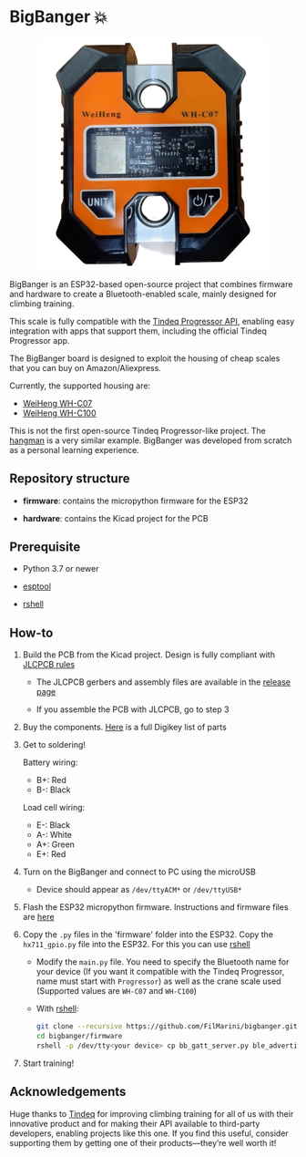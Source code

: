 # BigBanger :boom:

<p align="center">
  <img src ="doc/bb.png" width="400" alt="BigBanger v1.0">
</p>

BigBanger is an ESP32-based open-source project that combines firmware and hardware to create a Bluetooth-enabled scale, mainly designed for climbing training.

This scale is fully compatible with the [Tindeq Progressor API](https://tindeq.com/progressor_api/), enabling easy integration with apps that support them, including the official Tindeq Progressor app.

The BigBanger board is designed to exploit the housing of cheap scales that you can buy on Amazon/Aliexpress.

Currently, the supported housing are:

* [WeiHeng WH-C07](https://it.aliexpress.com/item/1005004488455473.html?spm=a2g0o.productlist.main.45.6640ebyYebyYDH&algo_pvid=4eb4987b-360f-48ef-b21f-248b90a92ae2&algo_exp_id=4eb4987b-360f-48ef-b21f-248b90a92ae2-22&pdp_npi=4%40dis%21EUR%2122.65%2113.59%21%21%2122.91%2113.75%21%40210388c917363545957476762e73f7%2112000029333412625%21sea%21IT%21185384505%21X&curPageLogUid=mN6PXk7hKujt&utparam-url=scene%3Asearch%7Cquery_from%3A)
* [WeiHeng WH-C100](https://it.aliexpress.com/item/1005007661854154.html?spm=a2g0o.productlist.main.17.6640KMtfKMtfLb&algo_pvid=460fc652-4241-4711-9569-1d04a7b966ac&algo_exp_id=460fc652-4241-4711-9569-1d04a7b966ac-8&pdp_npi=4%40dis%21EUR%2137.58%2118.79%21%21%21276.32%21138.16%21%40210384b217385760281077417e6aa7%2112000041701557701%21sea%21IT%21185384505%21X&curPageLogUid=ai0LjxSLr64K&utparam-url=scene%3Asearch%7Cquery_from%3A)

This is not the first open-source Tindeq Progressor-like project. The [hangman](https://github.com/kesyog/hangman) is a very similar example. BigBanger was developed from scratch as a personal learning experience.

## Repository structure

* **firmware**: contains the micropython firmware for the ESP32

* **hardware**: contains the Kicad project for the PCB

## Prerequisite

* Python 3.7 or newer

* [esptool](https://docs.espressif.com/projects/esptool/en/latest/esp32/index.html)

* [rshell](https://github.com/dhylands/rshell)

## How-to

1. Build the PCB from the Kicad project. Design is fully compliant with [JLCPCB rules](https://jlcpcb.com/capabilities/pcb-capabilities)

    * The JLCPCB gerbers and assembly files are available in the [release page](https://github.com/FilMarini/bigbanger/releases/tag/v1.0)

    * If you assemble the PCB with JLCPCB, go to step 3

2. Buy the components. [Here](https://www.digikey.it/it/mylists/list/KCSV7UEBPS) is a full Digikey list of parts

3. Get to soldering!

    Battery wiring:
    
    * B+: Red
    * B-: Black

    Load cell wiring:
    
    * E-: Black
    * A-: White
    * A+: Green
    * E+: Red

4. Turn on the BigBanger and connect to PC using the microUSB

    * Device should appear as `/dev/ttyACM*` or `/dev/ttyUSB*`


6. Flash the ESP32 micropython firmware. Instructions and firmware files are [here](https://micropython.org/download/ESP32_GENERIC_C3/)

7. Copy the `.py` files in the 'firmware' folder into the ESP32. Copy the `hx711_gpio.py` file into the ESP32. For this you can use [rshell](https://github.com/dhylands/rshell)

   * Modify the `main.py` file. You need to specify the Bluetooth name for your device (If you want it compatible with the Tindeq Progressor, name must start with `Progressor`) as well as the crane scale used (Supported values are `WH-C07` and `WH-C100`)

    * With [rshell](https://github.com/dhylands/rshell):
    
       ```bash
       git clone --recursive https://github.com/FilMarini/bigbanger.git
       cd bigbanger/firmware
       rshell -p /dev/tty<your device> cp bb_gatt_server.py ble_advertising.py config.py hx711_bb.py utils.py hx711/hx711_gpio.py main.py /pyboard # Probably requires sudo privileges
       ```

    

9. Start training!

## Acknowledgements

Huge thanks to [Tindeq](https://tindeq.com/product/progressor/) for improving climbing training for all of us with their innovative product and for making their API available to third-party developers, enabling projects like this one. If you find this useful, consider supporting them by getting one of their products—they’re well worth it!
